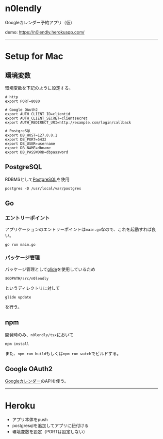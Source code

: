 # n0lendly

Googleカレンダー予約アプリ（仮）

demo: https://n0lendly.herokuapp.com/

---

# Setup for Mac

## 環境変数

環境変数を下記のように設定する。

```
# http
export PORT=8080

# Google OAuth2
export AUTH_CLIENT_ID=clientid
export AUTH_CLIENT_SECRET=clientsecret
export AUTH_REDIRECT_URI=http://example.com/login/callback

# PostgreSQL
export DB_HOST=127.0.0.1
export DB_PORT=5432
export DB_USER=username
export DB_NAME=dbname
export DB_PASSWORD=dbpassword
```

## PostgreSQL

RDBMSとして[PostgreSQL](https://qiita.com/_daisuke/items/13996621cf51f835494b)を使用

```
postgres -D /usr/local/var/postgres 
```

## Go 

### エントリーポイント

アプリケーションのエントリーポイントは`main.go`なので、これを起動すれば良い。

```
go run main.go
```

### パッケージ管理

パッケージ管理として[glide](https://github.com/Masterminds/glide)を使用しているため

```
$GOPATH/src/n0lendly
```

というディレクトリに対して

```
glide update
```

を行う。

## npm

開発時のみ、`n0lendly/tsx`において

```
npm install
```

また、`npm run build`もしくは`npm run watch`でビルドする。

## Google OAuth2

[Googleカレンダー](https://console.cloud.google.com/apis/library/calendar-json.googleapis.com/)のAPIを使う。

---

# Heroku

* アプリ本体をpush
* postgresqlを追加してアプリに紐付ける
* 環境変数を設定（PORTは設定しない）
